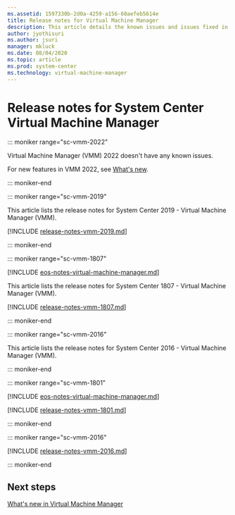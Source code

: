 ```yaml
---
ms.assetid: 1597330b-2d0a-4259-a156-60aefeb5614e
title: Release notes for Virtual Machine Manager
description: This article details the known issues and issues fixed in Virtual Machine Manager
author: jyothisuri
ms.author: jsuri
manager: mkluck
ms.date: 08/04/2020
ms.topic: article
ms.prod: system-center
ms.technology: virtual-machine-manager
---
```


# Release notes for System Center Virtual Machine Manager

::: moniker range="sc-vmm-2022"

Virtual Machine Manager (VMM) 2022 doesn't have any known issues.

For new features in VMM  2022, see [What's new](whats-new-in-vmm.md).

::: moniker-end

::: moniker range="sc-vmm-2019"

This article lists the release notes for System Center 2019 - Virtual Machine Manager (VMM).

[!INCLUDE [release-notes-vmm-2019.md](../includes/release-notes-vmm-2019.md)]

::: moniker-end

::: moniker range="sc-vmm-1807"

[!INCLUDE [eos-notes-virtual-machine-manager.md](../includes/eos-notes-virtual-machine-manager.md)]


This article lists the release notes for System Center 1807 - Virtual Machine Manager (VMM).

[!INCLUDE [release-notes-vmm-1807.md](../includes/release-notes-vmm-1807.md)]

::: moniker-end

::: moniker range="sc-vmm-2016"

This article lists the release notes for System Center 2016 - Virtual Machine Manager (VMM).

::: moniker-end

::: moniker range="sc-vmm-1801"

[!INCLUDE [eos-notes-virtual-machine-manager.md](../includes/eos-notes-virtual-machine-manager.md)]


[!INCLUDE [release-notes-vmm-1801.md](../includes/release-notes-vmm-1801.md)]

::: moniker-end

::: moniker range="sc-vmm-2016"

[!INCLUDE [release-notes-vmm-2016.md](../includes/release-notes-vmm-2016.md)]

::: moniker-end

## Next steps
[What's new in Virtual Machine Manager](whats-new-in-vmm.md)
